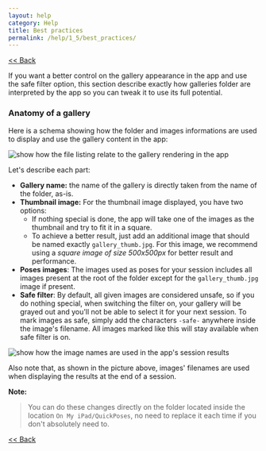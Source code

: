 ```yaml
---
layout: help
category: Help
title: Best practices
permalink: /help/1_5/best_practices/
---
```


[<< Back][3]  

If you want a better control on the gallery appearance in the app and use the safe filter option, this section describe exactly how galleries folder are interpreted by the app so you can tweak it to use its full potential.

### Anatomy of a gallery

Here is a schema showing how the folder and images informations are used to display and use the gallery content in the app:

![show how the file listing relate to the gallery rendering in the app][1]

Let's describe each part:

- **Gallery name:** the name of the gallery is directly taken from the name of the folder, as-is.
- **Thumbnail image:** For the thumbnail image displayed, you have two options: 
    - If nothing special is done, the app will take one of the images as the thumbnail and try to fit it in a square. 
    - To achieve a better result, just add an additional image that should be named exactly `gallery_thumb.jpg`. For this image, we recommend using a _square image of size 500x500px_ for better result and performance.
- **Poses images**: The images used as poses for your session includes all images present at the root of the folder except for the `gallery_thumb.jpg` image if present.
- **Safe filter**: By default, all given images are considered unsafe, so if you do nothing special, when switching the filter on, your gallery will be grayed out and you'll not be able to select it for your next session. To mark images as safe, simply add the characters `-safe-` anywhere inside the image's filename. All images marked like this will stay available when safe filter is on.

![show how the image names are used in the app's session results][2]

Also note that, as shown in the picture above, images' filenames are used when displaying the results at the end of a session.

**Note:**
> You can do these changes directly on the folder located inside the location `On My iPad/QuickPoses`, no need to replace it each time if you don't absolutely need to.

[<< Back][3]

[1]: ../../../img/help/anatomy-gallery.png "Anatomy of a gallery"
[2]: ../../../img/help/image-name-usage.png "How image names are used"
[3]: ../add_more_galleries/